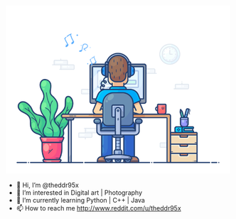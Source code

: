 ![](https://github.com/theddr95x/theddr95x/blob/main/6%20(1).gif)



- 👋 Hi, I’m @theddr95x
- 👀 I’m interested in Digital art | Photography
- 🌱 I’m currently learning Python | C++ | Java 
- 📫 How to reach me  http://www.reddit.com/u/theddr95x

<!---
theddr95x/theddr95x is a ✨ special ✨ repository because its `README.md` (this file) appears on your GitHub profile.
You can click the Preview link to take a look at your changes.
--->
